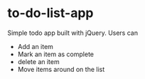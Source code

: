 # to-do-list-app

Simple todo app built with jQuery. Users can 

- Add an item 
- Mark an item as complete
- delete an item
- Move items around on the list
